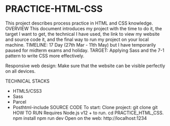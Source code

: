 # PRACTICE-HTML-CSS
  This project describes process practice in HTML and CSS knowledge.
OVERVIEW
  This document introduces my project with the time to do it, the target I want to get, the technical I have used, the link to view my website and source code it, and the final way to run my project on your   local machine.
TIMELINE:
17 Day (27th Mar - 11th May) but I have temporarily paused for midterm exams and holiday.
TARGET:
Applying Sass and the 7-1 pattern to write CSS more effectively.

Responsive web design: Make sure that the website can be visible perfectly on all devices.

TECHNICAL STACKS
  - HTML5/CSS3
  - Sass
  - Parcel
  - Posthtml-include
SOURCE CODE
  To start: Clone project: git clone git
HOW TO RUN
  Requires Node.js v12 + to run.
  cd PRACTICE_HTML_CSS.
  npm install
  npm run dev
  Open on the web: http://localhost:1234

